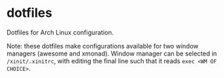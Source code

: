 # dotfiles
Dotfiles for Arch Linux configuration.

Note: these dotfiles make configurations available for two window managers (awesome and xmonad). Window manager can be selected in `/xinit/.xinitrc`, with editing the final line such that it reads `exec <WM OF CHOICE>`.
